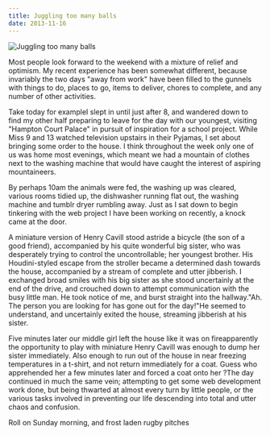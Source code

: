 ```yaml
---
title: Juggling too many balls
date: 2013-11-16
---
```


![Juggling too many balls](https://source.unsplash.com/y7GlIdTUOvo/1600x900)

Most people look forward to the weekend with a mixture of relief and optimism. My recent experience has been somewhat different, because invariably the two days "away from work" have been filled to the gunnels with things to do, places to go, items to deliver, chores to complete, and any number of other activities.

Take today for exampleI slept in until just after 8, and wandered down to find my other half preparing to leave for the day with our youngest, visiting "Hampton Court Palace" in pursuit of inspiration for a school project. While Miss 9 and 13 watched television upstairs in their Pyjamas, I set about bringing some order to the house. I think throughout the week only one of us was home most evenings, which meant we had a mountain of clothes next to the washing machine that would have caught the interest of aspiring mountaineers.

By perhaps 10am the animals were fed, the washing up was cleared, various rooms tidied up, the dishwasher running flat out, the washing machine and tumblr dryer rumbling away. Just as I sat down to begin tinkering with the web project I have been working on recently, a knock came at the door.

A miniature version of Henry Cavill stood astride a bicycle (the son of a good friend), accompanied by his quite wonderful big sister, who was desperately trying to control the uncontrollable; her youngest brother. His Houdini-styled escape from the stroller became a determined dash towards the house, accompanied by a stream of complete and utter jibberish. I exchanged broad smiles with his big sister as she stood uncertainly at the end of the drive, and crouched down to attempt communication with the busy little man. He took notice of me, and burst straight into the hallway."Ah. The person you are looking for has gone out for the day!"He seemed to understand, and uncertainly exited the house, streaming jibberish at his sister.

Five minutes later our middle girl left the house like it was on fireapparently the opportunity to play with miniature Henry Cavill was enough to dump her sister immediately. Also enough to run out of the house in near freezing temperatures in a t-shirt, and not return immediately for a coat. Guess who apprehended her a few minutes later and forced a coat onto her ?The day continued in much the same vein; attempting to get some web development work done, but being thwarted at almost every turn by little people, or the various tasks involved in preventing our life descending into total and utter chaos and confusion.

Roll on Sunday morning, and frost laden rugby pitches